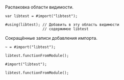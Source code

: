 Распаковка области видимости.
```
var libtest = #import("libtest");

#using(libtest); // Добавить в эту область видимости
                 // содержимое libtest
```

Сокращённые записи добавления импорта.
```
~ = #import("libtest");

libtest.functionFromModule();
```

```
#import("libtest");

libtest.functionFromModule();
```

